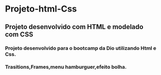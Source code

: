 # Projeto-html-Css
## Projeto desenvolvido com HTML e modelado com CSS
### Projeto desenvolvido para o bootcamp da Dio utilizando Html e Css.
### Trasitions,Frames,menu hamburguer,efeito bolha.
